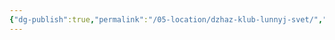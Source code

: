 ```yaml
---
{"dg-publish":true,"permalink":"/05-location/dzhaz-klub-lunnyj-svet/","tags":["локация/заведение"]}
---
```



